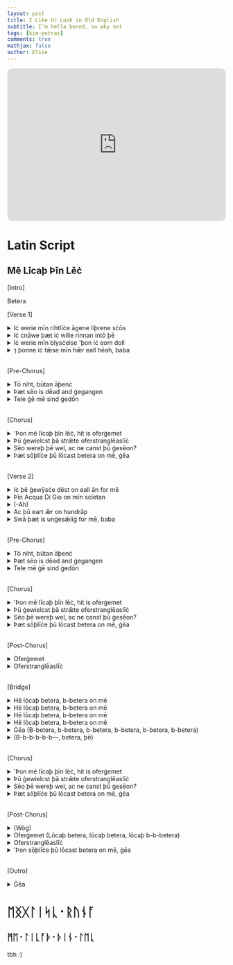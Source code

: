 ```yaml
---
layout: post
title: I Like Ur Look in Old English
subtitle: I'm hella bored, so why not
tags: [kim-petras]
comments: true
mathjax: false
author: Elsie
---
```


<iframe style="border-radius:12px" src="https://open.spotify.com/embed/track/4FNFhDMEj39Tf6is8RvZ4A?utm_source=generator&theme=0" width="100%" height="352" frameBorder="0" allowfullscreen="" allow="autoplay; clipboard-write; encrypted-media; fullscreen; picture-in-picture" loading="lazy"></iframe>

# Latin Script

## Mē Līcaþ Þīn Lēċ

\[Intro\]

Betera

\[Verse 1\]
<details>
    <summary>Iċ werie mīn rihtlīċe āgene liþrene sċōs</summary>
    I wear my rightly owned leather shoes
</details>
<details>
    <summary>Iċ cnāwe þæt iċ wille rinnan intō þē</summary>
    I know that I will run into you
</details>
<details>
    <summary>Iċ werie mīn blysċelse 'þon iċ eom doll</summary>
    I wear my blush 'cause I am a doll
</details>
<details>
    <summary>⁊ þonne iċ tǣse mīn hǣr eall hēah, baba</summary>
    And then I tease my hair all high, baby
</details>

<br>

\[Pre-Chorus\]

<details>
    <summary>Tō niht, būtan āþenċ</summary>
    Tonight, just make up
</details>
<details>
    <summary>Þæt sēo is dēad and ġegangen</summary>
    that she is dead and gone
</details>
<details>
    <summary>Tele ġē mē sind ġedōn</summary>
    Tell me you (y'all) are done
</details>

<br>

\[Chorus\]

<details>
    <summary>'Þon mē līcaþ þīn lēċ, hit is oferġemet</summary>
    'Cause I like your look, it is overmeasure (beyond measure)
</details>
<details>
    <summary>Þū ġewielcst þā strǣte oferstranglēaslīċ</summary>
    You walk the street so effortlessly
</details>
<details>
    <summary>Sēo wereþ þē wel, ac ne canst þū ġesēon?</summary>
    She wears you well, but can't you see?
</details>
<details>
    <summary>Þæt sōþlīċe þū lōcast betera on mē, ġēa</summary>
    That truly you look better on me, yeah
</details>

<br>

\[Verse 2\]

<details>
    <summary>Iċ þē ġewȳsċe dēst on eall ān for mē</summary>
    I wish (for) you (to) don on alone for me
</details>
<details>
    <summary>Þīn Acqua Di Gio on mīn sċīetan</summary>
    Thy Acqua Di Gio on my sheets
</details>
<details>
    <summary>(-Ah)</summary>
    (-Ah)
</details>
<details>
    <summary>Ac þū eart ǣr on hundrāp</summary>
    But you are already on a leash
</details>
<details>
    <summary>Swā þæt is unġesǣliġ for mē, baba</summary>
    So that is unfortunate for me, baby
</details>

<br>

\[Pre-Chorus\]

<details>
    <summary>Tō niht, būtan āþenċ</summary>
    Tonight, just make up
</details>
<details>
    <summary>Þæt sēo is dēad and ġegangen</summary>
    that she is dead and gone
</details>
<details>
    <summary>Tele mē ġē sind ġedōn</summary>
    Tell me you (y'all) are done
</details>

<br>

\[Chorus\]

<details>
    <summary>'Þon mē līcaþ þīn lēċ, hit is oferġemet</summary>
    'Cause I like your look, it is overmeasure (beyond measure)
</details>
<details>
    <summary>Þū ġewielcst þā strǣte oferstranglēaslīċ</summary>
    You walk the street so effortlessly
</details>
<details>
    <summary>Sēo þē wereþ wel, ac ne canst þū ġesēon?</summary>
    She wears you well, but can't you see?
</details>
<details>
    <summary>Þæt sōþlīċe þū lōcast betera on mē, ġēa</summary>
    That truly you look better on me, yeah
</details>

<br>

\[Post-Chorus\]

<details>
    <summary>Oferġemet</summary>
    Beyond measure
</details>
<details>
    <summary>Oferstranglēaslīċ</summary>
    So effortlessly
</details>

<br>

\[Bridge\]

<details>
    <summary>Hē lōcaþ betera, b-betera on mē</summary>
    He looks better, b-better on, on me
</details>
<details>
    <summary>Hē lōcaþ betera, b-betera on mē</summary>
    He looks better, b-better on, on me
</details>
<details>
    <summary>Hē lōcaþ betera, b-betera on mē</summary>
    He looks better, b-better on, on me
</details>
<details>
    <summary>Hē lōcaþ betera, b-betera on mē</summary>
    He looks better, b-better on, on me
</details>
<details>
    <summary>Ġēa (B-betera, b-betera, b-betera, b-betera, b-betera, b-betera)</summary>
    Yeah (B-better, b-better, b-better, b-better, b-better, b-better)
</details>
<details>
    <summary>(B-b-b-b-b-b—, betera, þē)</summary>
    (B-b-b-b-b-b—, better, you)
</details>

<br>

\[Chorus\]

<details>
    <summary>'Þon mē līcaþ þīn lēċ, hit is oferġemet</summary>
    'Cause I like your look, it is overmeasure (beyond measure)
</details>
<details>
    <summary>Þū ġewielcst þā strǣte oferstranglēaslīċ</summary>
    You walk the street so effortlessly
</details>
<details>
    <summary>Sēo þē wereþ wel, ac ne canst þū ġesēon?</summary>
    She wears you well, but can't you see?
</details>
<details>
    <summary>Þæt sōþlīċe þū lōcast betera on mē, ġēa</summary>
    That truly you look better on me, yeah
</details>

<br>

\[Post-Chorus\]

<details>
    <summary>(Wōg)</summary>
    (Woo)
</details>
<details>
    <summary>Oferġemet (Lōcaþ betera, lōcaþ betera, lōcaþ b-b-betera)</summary>
    Beyond measure (Looks better, looks better, looks b-b-better)
</details>
<details>
    <summary>Oferstranglēaslīċ</summary>
    So effortlessly
</details>
<details>
    <summary>'Þon sōþlīċe þū lōcast betera on mē, ġēa</summary>
    'Cause truly you look better on me, yeah
</details>

<br>

\[Outro\]
<details>
    <summary>Ġēa</summary>
    Yeah
</details>

# ᛖᛝᚷᛚᛁᛋᚳ᛫ᚱᚢᚾᚪ

## ᛗᛖ᛫ᛚᛁᚳᚪᚦ᛫ᚦᛁᚾ᛫ᛚᛖᚳ

tbh :)
